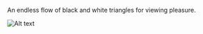 An endless flow of black and white triangles for viewing pleasure.

![Alt text](https://github.com/brennnnan/p5-projects/trippytriangles/trippytriangle.gif)
